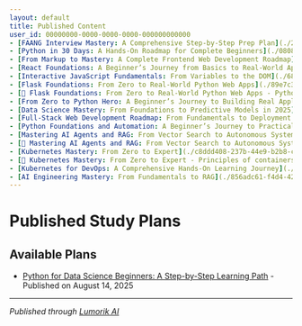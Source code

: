 ```yaml
---
layout: default
title: Published Content
user_id: 00000000-0000-0000-0000-000000000000
- [FAANG Interview Mastery: A Comprehensive Step-by-Step Prep Plan](./24b17389-5c20-4034-b1ed-79cbe527342b/) - Published on August 14, 2025
- [Python in 30 Days: A Hands-On Roadmap for Complete Beginners](./0808324d-ab54-408f-89c2-022e62c968ef/) - Published on August 15, 2025
- [From Markup to Mastery: A Complete Frontend Web Development Roadmap](./ecae0681-e3a6-4fe2-b46c-84785cc58fae/) - Published on August 15, 2025
- [React Foundations: A Beginner’s Journey from Basics to Real-World Apps](./3ba9cf90-1042-4903-97be-2a092e0c9574/) - Published on August 15, 2025
- [Interactive JavaScript Fundamentals: From Variables to the DOM](./6871710d-83f5-4796-97e5-f75ea97734c3/) - Published on August 15, 2025
- [Flask Foundations: From Zero to Real-World Python Web Apps](./89e7c3aa-2c50-48ec-9ebc-e873a67a5a25/) - Published on August 15, 2025
- [📖 Flask Foundations: From Zero to Real-World Python Web Apps - Python syntax and control flow](./2b95e07c-dc78-418c-8f77-b47b15934f3a/) - Textbook published on August 15, 2025
- [From Zero to Python Hero: A Beginner’s Journey to Building Real Applications](./6301ce34-758e-494d-8900-18f8b3fd1a03/) - Published on August 15, 2025
- [Data Science Mastery: From Foundations to Predictive Models in 2025](./84a77050-67b9-4705-a5d4-1300ce9d6d82/) - Published on August 15, 2025
- [Full-Stack Web Development Roadmap: From Fundamentals to Deployment (2025)](./47640791-7ce5-4cab-9dfc-974ac86f7958/) - Published on August 15, 2025
- [Python Foundations and Automation: A Beginner’s Journey to Practical Programming in 2025](./4bc98c9e-263f-41da-bbcb-c02e5a3b1996/) - Published on August 15, 2025
- [Mastering AI Agents and RAG: From Vector Search to Autonomous Systems](./682caf7f-6710-4390-8ca2-50d69da7bfb1/) - Published on August 15, 2025
- [📖 Mastering AI Agents and RAG: From Vector Search to Autonomous Systems - Overview of transformer architecture and model capabilities](./0b99779c-af99-49ba-8aca-a4e5b49d1e63/) - Textbook published on August 15, 2025
- [Kubernetes Mastery: From Zero to Expert](./c8ddd408-237b-44e9-b2b8-c71bc11217c3/) - Published on August 16, 2025
- [📖 Kubernetes Mastery: From Zero to Expert - Principles of containers and orchestration](./6c7d157e-5a7f-4d55-9a8f-ff4f4917c907/) - Textbook published on August 16, 2025
- [Kubernetes for DevOps: A Comprehensive Hands-On Learning Journey](./f3159a20-58aa-413d-bad0-a77700220b01/) - Published on August 17, 2025
- [AI Engineering Mastery: From Fundamentals to RAG](./856adc61-f4d4-42e1-ac67-efeed3542e7e/) - Published on August 18, 2025
---
```


# Published Study Plans

## Available Plans

- [Python for Data Science Beginners: A Step-by-Step Learning Path](./d49340c2-1351-48ae-84de-6195b65fcc31/) - Published on August 14, 2025

---

*Published through [Lumorik AI](https://lumorik.ai)*
